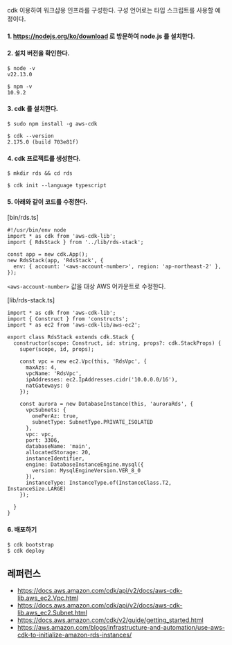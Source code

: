 cdk 이용하여 워크샵용 인프라를 구성한다. 구성 언어로는 타입 스크립트를 사용할 예정이다. 

#### 1. https://nodejs.org/ko/download 로 방문하여 node.js 를 설치한다. ####


#### 2. 설치 버전을 확인한다. ####

```
$ node -v
v22.13.0

$ npm -v
10.9.2
```

#### 3. cdk 를 설치한다. ####
```
$ sudo npm install -g aws-cdk

$ cdk --version
2.175.0 (build 703e81f) 
```

#### 4. cdk 프로젝트를 생성한다. ####
```
$ mkdir rds && cd rds

$ cdk init --language typescript
```

#### 5. 아래와 같이 코드를 수정한다. ####

[bin/rds.ts]
```
#!/usr/bin/env node
import * as cdk from 'aws-cdk-lib';
import { RdsStack } from '../lib/rds-stack';

const app = new cdk.App();
new RdsStack(app, 'RdsStack', {
  env: { account: '<aws-account-number>', region: 'ap-northeast-2' },
});
```
 `<aws-account-number>` 값을 대상 AWS 어카운트로 수정한다. 


[lib/rds-stack.ts]
```
import * as cdk from 'aws-cdk-lib';
import { Construct } from 'constructs';
import * as ec2 from 'aws-cdk-lib/aws-ec2';

export class RdsStack extends cdk.Stack {
  constructor(scope: Construct, id: string, props?: cdk.StackProps) {
    super(scope, id, props);

    const vpc = new ec2.Vpc(this, 'RdsVpc', {
      maxAzs: 4,
      vpcName: 'RdsVpc',
      ipAddresses: ec2.IpAddresses.cidr('10.0.0.0/16'),
      natGateways: 0
    });

    const aurora = new DatabaseInstance(this, 'auroraRds', {
      vpcSubnets: {
        onePerAz: true,
        subnetType: SubnetType.PRIVATE_ISOLATED
      },
      vpc: vpc,
      port: 3306,
      databaseName: 'main',
      allocatedStorage: 20,
      instanceIdentifier,
      engine: DatabaseInstanceEngine.mysql({
        version: MysqlEngineVersion.VER_8_0
      }),
      instanceType: InstanceType.of(InstanceClass.T2, InstanceSize.LARGE)
    });

  }
}
```

#### 6. 배포하기 ####
```
$ cdk bootstrap
$ cdk deploy 
```


## 레퍼런스 ##
* https://docs.aws.amazon.com/cdk/api/v2/docs/aws-cdk-lib.aws_ec2.Vpc.html
* https://docs.aws.amazon.com/cdk/api/v2/docs/aws-cdk-lib.aws_ec2.Subnet.html
* https://docs.aws.amazon.com/cdk/v2/guide/getting_started.html
* https://aws.amazon.com/blogs/infrastructure-and-automation/use-aws-cdk-to-initialize-amazon-rds-instances/
